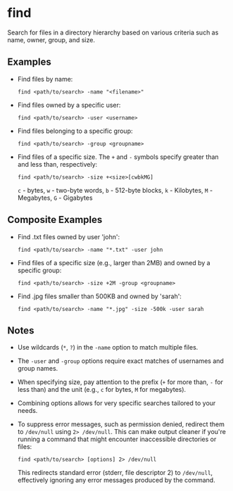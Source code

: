 # find

Search for files in a directory hierarchy based on various criteria such as name, owner, group, and size.

## Examples

- Find files by name:

  `find <path/to/search> -name "<filename>"`

- Find files owned by a specific user:

  `find <path/to/search> -user <username>`

- Find files belonging to a specific group:

  `find <path/to/search> -group <groupname>`

- Find files of a specific size. The `+` and `-` symbols specify greater than and less than, respectively:

  `find <path/to/search> -size +<size>[cwbkMG]`

  `c` - bytes, `w` - two-byte words, `b` - 512-byte blocks, `k` - Kilobytes, `M` - Megabytes, `G` - Gigabytes

## Composite Examples

- Find .txt files owned by user 'john':

  `find <path/to/search> -name "*.txt" -user john`

- Find files of a specific size (e.g., larger than 2MB) and owned by a specific group:

  `find <path/to/search> -size +2M -group <groupname>`

- Find .jpg files smaller than 500KB and owned by 'sarah':

  `find <path/to/search> -name "*.jpg" -size -500k -user sarah`

## Notes

- Use wildcards (`*`, `?`) in the `-name` option to match multiple files.
  
- The `-user` and `-group` options require exact matches of usernames and group names.
  
- When specifying size, pay attention to the prefix (`+` for more than, `-` for less than) and the unit (e.g., `c` for bytes, `M` for megabytes).
  
- Combining options allows for very specific searches tailored to your needs.

- To suppress error messages, such as permission denied, redirect them to `/dev/null` using `2> /dev/null`. This can make output cleaner if you're running a command that might encounter inaccessible directories or files:

  `find <path/to/search> [options] 2> /dev/null`
  
  This redirects standard error (stderr, file descriptor 2) to `/dev/null`, effectively ignoring any error messages produced by the command.